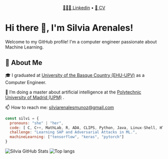 <p align="center">
  <a href="www.linkedin.com/in/silvia-arenales-8b8091218"> 👩🏽‍💼 Linkedin</a> •
  <a href="https://drive.google.com/file/d/1MElrapXgbPWw6aukpdno8h6n4iScFCD4/view?usp=sharing"> 🔖 CV </a> 
</p>

# Hi there 👋, I'm Silvia Arenales!

Welcome to my GitHub profile! I'm a computer engineer passionate about Machine Learning.

## 🚀 About Me

🎓 I graduated at <a href="https://www.ehu.eus/es/web/informatika-fakultatea">University of the Basque Country (EHU-UPV)</a> as a Computer Engineer.

🌱 I’m doing a master about artificial intelligence at the <a href="https://www.upm.es/">Polytechnic University of Madrid (UPM)</a> .

📫 How to reach me: silviarenalesmunoz@gmail.com






```javascript
const silvi = {
  pronouns: "she" | "her",
  code: [ C, C++, MathLab, R, ADA, CLIPS, Python, Java, Linux-Shell, HTML-CSS, ABAP],
  challenge: "Learning SAP and Adversarial Attacks in ML.",
  machineLearning: ["tensorflow", "keras", "pytorch"]
}
```
![Silvia GitHub Stats](https://github-readme-stats.vercel.app/api?username=sarenales&show_icons=true&theme=transparent)
<img alt="Top langs" src="https://github-readme-stats.vercel.app/api/top-langs/?username=sarenales&layout=compact&&langs_count=8&theme=transparent"/>




